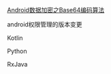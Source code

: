 [Android数据加密之Base64编码算法](http://www.cnblogs.com/whoislcj/p/5887859.html)

android权限管理的版本变更

Kotlin

Python

RxJava




